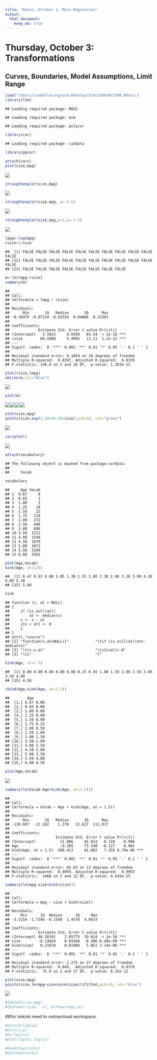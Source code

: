 ```yaml
---
title: "Notes, October 1, More Regression"
output: 
  html_document:
    keep_md: true
---
```


# Thursday, October 3: Transformations 

## Curves, Boundaries, Model Assumptions, Limit Range 



```r
load("/Users/isabellelangrock/Desktop/Stats500/Rst500.RData")
library(ltm)
```

```
## Loading required package: MASS
```

```
## Loading required package: msm
```

```
## Loading required package: polycor
```

```r
library(car) 
```

```
## Loading required package: carData
```

```r
library(ppcor)
```


```r
attach(cars)
plot(size,mpg)
```

![](10_3_Transformations_files/figure-html/unnamed-chunk-2-1.png)<!-- -->

```r
straightenplot(size,mpg)
```

![](10_3_Transformations_files/figure-html/unnamed-chunk-2-2.png)<!-- -->

```r
straightenplot(size,mpg, p=-4.5)
```

![](10_3_Transformations_files/figure-html/unnamed-chunk-2-3.png)<!-- -->

```r
straightenplot(size,mpg,p=1,q=-1.5)
```

![](10_3_Transformations_files/figure-html/unnamed-chunk-2-4.png)<!-- -->

```r
lmpg<-log(mpg)
rsize<1/size
```

```
##  [1] FALSE FALSE FALSE FALSE FALSE FALSE FALSE FALSE FALSE FALSE FALSE
## [12] FALSE FALSE FALSE FALSE FALSE FALSE FALSE FALSE FALSE FALSE FALSE
## [23] FALSE FALSE FALSE FALSE FALSE FALSE FALSE FALSE
```

```r
m<-lm(lmpg~rsize)
summary(m)
```

```
## 
## Call:
## lm(formula = lmpg ~ rsize)
## 
## Residuals:
##      Min       1Q   Median       3Q      Max 
## -0.18475 -0.07134 -0.02554  0.04886  0.22303 
## 
## Coefficients:
##             Estimate Std. Error t value Pr(>|t|)    
## (Intercept)   2.5823     0.0394   65.54  < 2e-16 ***
## rsize        66.5888     5.4992   12.11  1.2e-12 ***
## ---
## Signif. codes:  0 '***' 0.001 '**' 0.01 '*' 0.05 '.' 0.1 ' ' 1
## 
## Residual standard error: 0.1054 on 28 degrees of freedom
## Multiple R-squared:  0.8397,	Adjusted R-squared:  0.8339 
## F-statistic: 146.6 on 1 and 28 DF,  p-value: 1.203e-12
```

```r
plot(rsize,lmpg)
abline(m,col="blue")
```

![](10_3_Transformations_files/figure-html/unnamed-chunk-2-5.png)<!-- -->

```r
plot(m)
```

![](10_3_Transformations_files/figure-html/unnamed-chunk-2-6.png)<!-- -->![](10_3_Transformations_files/figure-html/unnamed-chunk-2-7.png)<!-- -->![](10_3_Transformations_files/figure-html/unnamed-chunk-2-8.png)<!-- -->![](10_3_Transformations_files/figure-html/unnamed-chunk-2-9.png)<!-- -->

```r
plot(size,mpg)
points(size,exp(2.58+66.59/size),pch=16, col="green")
```

![](10_3_Transformations_files/figure-html/unnamed-chunk-2-10.png)<!-- -->

```r
carsplot()
```

![](10_3_Transformations_files/figure-html/unnamed-chunk-2-11.png)<!-- -->

```r
attach(vocabulary)
```

```
## The following object is masked from package:carData:
## 
##     Vocab
```

```r
vocabulary
```

```
##     Age Vocab
## 1  0.67     0
## 2  0.83     1
## 3  1.00     3
## 4  1.25    19
## 5  1.50    22
## 6  1.75   118
## 7  2.00   272
## 8  2.50   446
## 9  3.00   896
## 10 3.50  1222
## 11 4.00  1540
## 12 4.50  1870
## 13 5.00  2072
## 14 5.50  2289
## 15 6.00  2562
```

```r
plot(Age,Vocab)
kink(Age, at=1/5)
```

```
##  [1] 0.47 0.63 0.80 1.05 1.30 1.55 1.80 2.30 2.80 3.30 3.80 4.30 4.80 5.30
## [15] 5.80
```

```r
kink
```

```
## function (x, at = NULL) 
## {
##     if (is.null(at)) 
##         at <- median(x)
##     z <- x - at
##     z[x < at] <- 0
##     z
## }
## attr(,"source")
## [1] "function(x,at=NULL){"            "\tif (is.null(at))at<-median(x)"
## [3] "\tz<-x-at"                       "\tz[x<at]<-0"                   
## [5] "\tz"                             "}"
```

```r
kink(Age, at=1.5)
```

```
##  [1] 0.00 0.00 0.00 0.00 0.00 0.25 0.50 1.00 1.50 2.00 2.50 3.00 3.50 4.00
## [15] 4.50
```

```r
cbind(Age,kink(Age, at=1.5))
```

```
##        Age     
##  [1,] 0.67 0.00
##  [2,] 0.83 0.00
##  [3,] 1.00 0.00
##  [4,] 1.25 0.00
##  [5,] 1.50 0.00
##  [6,] 1.75 0.25
##  [7,] 2.00 0.50
##  [8,] 2.50 1.00
##  [9,] 3.00 1.50
## [10,] 3.50 2.00
## [11,] 4.00 2.50
## [12,] 4.50 3.00
## [13,] 5.00 3.50
## [14,] 5.50 4.00
## [15,] 6.00 4.50
```

```r
plot(Age,Vocab)
```

![](10_3_Transformations_files/figure-html/unnamed-chunk-3-1.png)<!-- -->

```r
summary(lm(Vocab~Age+kink(Age, at=1.5)))
```

```
## 
## Call:
## lm(formula = Vocab ~ Age + kink(Age, at = 1.5))
## 
## Residuals:
##      Min       1Q   Median       3Q      Max 
## -138.087  -22.182    1.278   22.627  111.817 
## 
## Coefficients:
##                     Estimate Std. Error t value Pr(>|t|)    
## (Intercept)           11.086     92.013   0.120    0.906    
## Age                   -9.365     73.540  -0.127    0.901    
## kink(Age, at = 1.5)  596.413     81.083   7.356 8.79e-06 ***
## ---
## Signif. codes:  0 '***' 0.001 '**' 0.01 '*' 0.05 '.' 0.1 ' ' 1
## 
## Residual standard error: 65.63 on 12 degrees of freedom
## Multiple R-squared:  0.9959,	Adjusted R-squared:  0.9953 
## F-statistic:  1468 on 2 and 12 DF,  p-value: 4.545e-15
```


```r
summary(lm(mpg~size+kink(size)))
```

```
## 
## Call:
## lm(formula = mpg ~ size + kink(size))
## 
## Residuals:
##     Min      1Q  Median      3Q     Max 
## -3.5154 -1.7346 -0.1548  1.4570  4.0633 
## 
## Coefficients:
##             Estimate Std. Error t value Pr(>|t|)    
## (Intercept) 40.38101    2.05775  19.624  < 2e-16 ***
## size        -0.13024    0.01568  -8.306 6.48e-09 ***
## kink(size)   0.11678    0.01996   5.851 3.14e-06 ***
## ---
## Signif. codes:  0 '***' 0.001 '**' 0.01 '*' 0.05 '.' 0.1 ' ' 1
## 
## Residual standard error: 2.275 on 27 degrees of freedom
## Multiple R-squared:  0.849,	Adjusted R-squared:  0.8378 
## F-statistic:  75.9 on 2 and 27 DF,  p-value: 8.25e-12
```

```r
plot(size,mpg)
points(size,lm(mpg~size+kink(size))$fitted,pch=16, col="blue")
```

![](10_3_Transformations_files/figure-html/unnamed-chunk-4-1.png)<!-- -->

```r
#lmkink(size,mpg)
#(bcPower(size, -1), bcPower(mpg,0))
```
##for lmkink need to redownload workspace.


```r
#attach(loglog)
#plot(x,y)
#m<-lm(y~x)
#plot(log(x),log(y))
```


```r
#head(haystacks)
#dim(haystacks)
```


